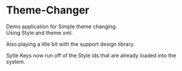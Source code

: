 # Theme-Changer
Demo application for Simple theme changing. </br>
Using Style and theme xml.

Also playing a litle bit with the support design library.


Sytle Keys now run off of the Style ids that are already loaded into the system.
